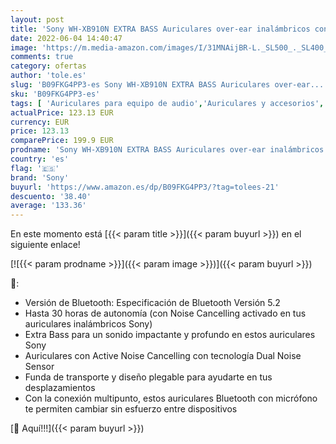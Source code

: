 ```yaml
---
layout: post
title: 'Sony WH-XB910N EXTRA BASS Auriculares over-ear inalámbricos con Noise Cancelling  Hasta 30 horas de autonomía  Optimizados para Alexa y Google Assistant  con micrófono integrado para llamadas  Negro'
date: 2022-06-04 14:40:47
image: 'https://m.media-amazon.com/images/I/31MNAijBR-L._SL500_._SL400_.jpg'
comments: true
category: ofertas
author: 'tole.es'
slug: 'B09FKG4PP3-es Sony WH-XB910N EXTRA BASS Auriculares over-ear...'
sku: 'B09FKG4PP3-es'
tags: [ 'Auriculares para equipo de audio','Auriculares y accesorios','Electrónica','alexa','sony','🇪🇸', ]
actualPrice: 123.13 EUR
currency: EUR
price: 123.13
comparePrice: 199.9 EUR
prodname: 'Sony WH-XB910N EXTRA BASS Auriculares over-ear inalámbricos con Noise Cancelling  Hasta 30 horas de autonomía  Optimizados para Alexa y Google Assistant  con micrófono integrado para llamadas  Negro'
country: 'es'
flag: '🇪🇸'
brand: 'Sony'
buyurl: 'https://www.amazon.es/dp/B09FKG4PP3/?tag=tolees-21'
descuento: '38.40'
average: '133.36'
---
```


En este momento está [{{< param title >}}]({{< param buyurl >}}) en el siguiente enlace!

[![{{< param prodname >}}]({{< param image >}})]({{< param buyurl >}})

🔎:

- Versión de Bluetooth: Especificación de Bluetooth Versión 5.2
- Hasta 30 horas de autonomía (con Noise Cancelling activado en tus auriculares inalámbricos Sony)
- Extra Bass para un sonido impactante y profundo en estos auriculares Sony
- Auriculares con Active Noise Cancelling con tecnología Dual Noise Sensor
- Funda de transporte y diseño plegable para ayudarte en tus desplazamientos
- Con la conexión multipunto, estos auriculares Bluetooth con micrófono te permiten cambiar sin esfuerzo entre dispositivos

[🛒 Aquí!!!]({{< param buyurl >}})
